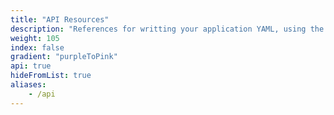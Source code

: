 ```yaml
---
title: "API Resources"
description: "References for writting your application YAML, using the Replicated Integration API and Replicated's CLI."
weight: 105
index: false
gradient: "purpleToPink"
api: true
hideFromList: true
aliases:
    - /api
---
```

